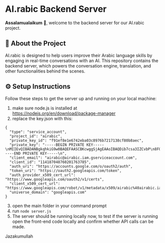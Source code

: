 # AI.rabic Backend Server

**Assalamualaikum** :wave:, welcome to the backend server for our AI.rabic project.

## :star2: About the Project

AI.rabic is designed to help users improve their Arabic language skills by engaging in real-time conversations with an AI. This repository contains the backend server, which powers the conversation engine, translation, and other functionalities behind the scenes.

## :gear: Setup Instructions

Follow these steps to get the server up and running on your local machine:

1. make sure node.js is installed at https://nodejs.org/en/download/package-manager
2. replace the key.json with this:
```
{
  "type": "service_account",
  "project_id": "airabic",
  "private_key_id": "f91ef8e1e6742eba03c8976b7217138cf80b8aec",
  "private_key": "-----BEGIN PRIVATE KEY-----\nMIIEvQIBADANBgkqhkiG9w0BAQEFAASCBKcwggSjAgEAAoIBAQDib7csa3IZCvbP\n8FOc+DS+47n0VQbNorDq21VlBS9wOrMMX6HuMRi7H9kIFHrR50U1qwjzncicTxyG\nkQyZXWAc/Uf90nCqjNTKVoidkQAN8O2SpiboKynWvHSiaW4jLR3Z7d0jMe4HeiaO\nwcM48gFHdZRmWxJLAFAZ8gnar8gNCH5/myciPNpRrXkvA1GjZ+fHZbK52yhbgETG\nUFcXOxB9DvIjCVJMnZQu7T+9D/1Xge6U/25wOcWTCrkhiQESRckt2tQM+2PncEVw\nyvENPSuxCSpOFGAOFvlwQfAt+U8Mzd6kHttVZUtdN052M3JLi0ornekfkasHzD5o\njmXCFngpAgMBAAECggEALmca6Ecvh1rEF/pFxDvoITtNOvkmrwLZUxO2FQDiRxM8\naHt7lXKpwQUmhn2d6sCEYhpl9/icaQ3cSGZWqOImBWLROz6CGK1KGRnxHqsdkf3O\nzbfvbrITvZ36n+LPr3U6MhQI9oKvpwgc+THTdiq/4NtDWVNt9QFAKQT9CHvv2N2D\nMYO2lKxwb3c4R16hQJGAz5MEjJMPeUuzFiGSAaE/tPOa8pFgPWRqydC2J6dXVHih\n99+SWg+j++vjfReowSz0DV7af3M/GVcbnFKqmrq8n31MQta7Ei2DkDtIfoKdG2aX\nTPwsZJYVugt5K1J2KicAJYQEWAvhCxoPDD+mNP/cNQKBgQD9dYc78MUUlzLYuh84\nTftFJMRiwU3X166F1Iq8Y8U/+DHpL0T2ZYQ4UNNU3PxEAFZp0HqV+2vHQJ9RKXUV\n83Q/BqbfAZIuGCSKxIqeXqL/ZA8y0Qxd7qcq7DuUOQFOQ0GW1wol+nUHO6G8eZYb\nMIn9rFPH8PhhdQKmT+B4rh6nZQKBgQDktNY4QsVAFLaDYGzvGqJM4sjhsGvhO29X\n6TcPZ9pWkweXcVjieyCUZ3eyEyNSQoDaZXVvUMiPYN2koemYbOoALOnlfoJFMgjx\njo2SJPP5bk/ICEZ6qNvPHInUy87rLRVEOIpQqu9iIt350YExBzADQhDbfzcE56bg\nKDhib74rdQKBgFYC7EGLE1ZJeRfTEYUp8XslXv+kWaZFqxP/bJVBxk5PC6D2SZDU\nImp6Az1pQLJS6wA9n1wGVizn4SjJyNIKLAi3WSmUfublioEM8X2M4AOLER1Nk8TM\nmC4YvJ8wOSE18awejXMV62Do+5naKPZRIoLTWBshyyhHbP7DXImXjQ+BAoGAN4LZ\nGBDE1bfxUNP/vM1nJWhKP9VVafbGIL1feuLHMQpA5nZBj784+ixe9h8FDLtNkTTd\nGyatd3eYdJREIZYV+fLs1qItNmRdnVvvatCDU0B+JtwzVyRTLeMMZVUOpTBtIADl\nOY0zy0sRO8ipJeBLvA62DsDC9vLPI0s/3EypCN0CgYEAuMW4nK8ECmswqRTkDFjx\nXtViIhc6a27YoX21Pp7dv8pmUShmDCAmkPzbEBiWEJ2YuNw6egnwcQT0YilHZKrh\nB8/6OC/Se1UOn4JucGDxEtKeZBXaDaQR9jEMyrZnkgMFeSnKhM1NxUJOKEEgG3tb\nEU6iJJUkUg5/XqTqibkWmFc=\n-----END PRIVATE KEY-----\n",
  "client_email": "airabic@airabic.iam.gserviceaccount.com",
  "client_id": "114187048760201763785",
  "auth_uri": "https://accounts.google.com/o/oauth2/auth",
  "token_uri": "https://oauth2.googleapis.com/token",
  "auth_provider_x509_cert_url": "https://www.googleapis.com/oauth2/v1/certs",
  "client_x509_cert_url": "https://www.googleapis.com/robot/v1/metadata/x509/airabic%40airabic.iam.gserviceaccount.com",
  "universe_domain": "googleapis.com"
}
```
3. open the main folder in your command prompt
4. run ```node server.js ```
5. The server should be running locally now, to test if the server is running open the front-end code locally and confirm whether API calls can be made.

Jazakumullah
